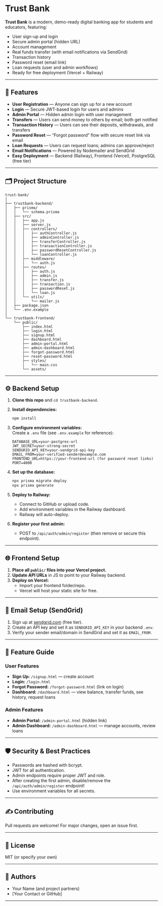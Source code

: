 # Trust Bank

**Trust Bank** is a modern, demo-ready digital banking app for students and educators, featuring:

- User sign-up and login
- Secure admin portal (hidden URL)
- Account management
- Real funds transfer (with email notifications via SendGrid)
- Transaction history
- Password reset (email link)
- Loan requests (user and admin workflows)
- Ready for free deployment (Vercel + Railway)

---

## 🚀 Features

- **User Registration** — Anyone can sign up for a new account
- **Login** — Secure JWT-based login for users and admins
- **Admin Portal** — Hidden admin login with user management
- **Transfers** — Users can send money to others by email; both get notified
- **Transaction History** — Users can see their deposits, withdrawals, and transfers
- **Password Reset** — “Forgot password” flow with secure reset link via email
- **Loan Requests** — Users can request loans; admins can approve/reject
- **Email Notifications** — Powered by Nodemailer and SendGrid
- **Easy Deployment** — Backend (Railway), Frontend (Vercel), PostgreSQL (free tier)

---

## 🗂️ Project Structure

```
trust-bank/
│
├── trustbank-backend/
│   ├── prisma/
│   │   └── schema.prisma
│   ├── src/
│   │   ├── app.js
│   │   ├── server.js
│   │   ├── controllers/
│   │   │   ├── authController.js
│   │   │   ├── adminController.js
│   │   │   ├── transferController.js
│   │   │   ├── transactionController.js
│   │   │   ├── passwordResetController.js
│   │   │   └── loanController.js
│   │   ├── middleware/
│   │   │   └── auth.js
│   │   ├── routes/
│   │   │   ├── auth.js
│   │   │   ├── admin.js
│   │   │   ├── transfer.js
│   │   │   ├── transaction.js
│   │   │   ├── passwordReset.js
│   │   │   └── loan.js
│   │   └── utils/
│   │       └── mailer.js
│   ├── package.json
│   └── .env.example
│
└── trustbank-frontend/
    └── public/
        ├── index.html
        ├── login.html
        ├── signup.html
        ├── dashboard.html
        ├── admin-portal.html
        ├── admin-dashboard.html
        ├── forgot-password.html
        ├── reset-password.html
        ├── styles/
        │   └── main.css
        └── assets/
```

---

## ⚙️ Backend Setup

1. **Clone this repo** and `cd trustbank-backend`.
2. **Install dependencies:**
   ```bash
   npm install
   ```
3. **Configure environment variables:**  
   Create a `.env` file (see `.env.example` for reference):

   ```
   DATABASE_URL=your-postgres-url
   JWT_SECRET=your-strong-secret
   SENDGRID_API_KEY=your-sendgrid-api-key
   EMAIL_FROM=your-verified-sender@example.com
   FRONTEND_URL=https://your-frontend-url (for password reset links)
   PORT=4000
   ```

4. **Set up the database:**
   ```bash
   npx prisma migrate deploy
   npx prisma generate
   ```

5. **Deploy to Railway:**  
   - Connect to GitHub or upload code.
   - Add environment variables in the Railway dashboard.
   - Railway will auto-deploy.

6. **Register your first admin:**  
   - POST to `/api/auth/admin/register` (then remove or secure this endpoint).

---

## 🌐 Frontend Setup

1. **Place all `public/` files into your Vercel project.**
2. **Update API URLs** in JS to point to your Railway backend.
3. **Deploy on Vercel:**  
   - Import your frontend folder/repo.
   - Vercel will host your static site for free.

---

## 📧 Email Setup (SendGrid)

1. Sign up at [sendgrid.com](https://sendgrid.com/) (free tier).
2. Create an API key and set it as `SENDGRID_API_KEY` in your backend `.env`.
3. Verify your sender email/domain in SendGrid and set it as `EMAIL_FROM`.

---

## 🏦 Feature Guide

### User Features

- **Sign Up:** `/signup.html` — create account
- **Login:** `/login.html`
- **Forgot Password:** `/forgot-password.html` (link on login)
- **Dashboard:** `/dashboard.html` — view balance, transfer funds, see history, request loans

### Admin Features

- **Admin Portal:** `/admin-portal.html` (hidden link)
- **Admin Dashboard:** `/admin-dashboard.html` — manage accounts, review loans

---

## 🛡️ Security & Best Practices

- Passwords are hashed with bcrypt.
- JWT for all authentication.
- Admin endpoints require proper JWT and role.
- After creating the first admin, disable/remove the `/api/auth/admin/register` endpoint!
- Use environment variables for all secrets.

---

## ✍️ Contributing

Pull requests are welcome! For major changes, open an issue first.

---

## 📄 License

MIT (or specify your own)

---

## 👋 Authors

- Your Name (and project partners)
- [Your Contact or GitHub]

---
